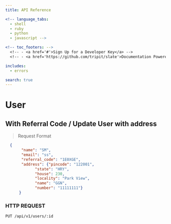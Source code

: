 ```yaml
---
title: API Reference

<!-- language_tabs:
  - shell
  - ruby
  - python
  - javascript -->

<!-- toc_footers: -->
  <!-- - <a href='#'>Sign Up for a Developer Key</a> -->
  <!-- - <a href='https://github.com/tripit/slate'>Documentation Powered by Slate</a> -->

includes:
  - errors

search: true
---
```


# User

## With Referral Code / Update User with address
> Request Format

```json
  {
       "name": "SM", 
       "email": "ss",
       "referral_code": "1E0XGE",
       "address": {"pincode": "122001", 
             "state": "HRY", 
             "house": 230, 
             "locality": "Park View",
             "name": "GGN", 
             "number": "11111111"}
      }
```

### HTTP REQUEST
`PUT /api/v1/users/:id`